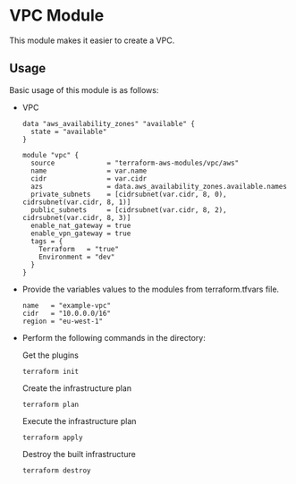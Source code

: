 # VPC Module

This module makes it easier to create a VPC.

## Usage

Basic usage of this module is as follows:

* VPC

  ```hcl
  data "aws_availability_zones" "available" {
    state = "available"
  }

  module "vpc" {
    source             = "terraform-aws-modules/vpc/aws"
    name               = var.name
    cidr               = var.cidr
    azs                = data.aws_availability_zones.available.names
    private_subnets    = [cidrsubnet(var.cidr, 8, 0), cidrsubnet(var.cidr, 8, 1)]
    public_subnets     = [cidrsubnet(var.cidr, 8, 2), cidrsubnet(var.cidr, 8, 3)]
    enable_nat_gateway = true
    enable_vpn_gateway = true
    tags = {
      Terraform   = "true"
      Environment = "dev"
    }
  }
  ```

* Provide the variables values to the modules from terraform.tfvars file.

  ```hcl
  name   = "example-vpc"
  cidr   = "10.0.0.0/16"
  region = "eu-west-1"
  ```

* Perform the following commands in the directory:

   Get the plugins
   ```
   terraform init
   ``` 
   Create the infrastructure plan
   ```
   terraform plan
   ``` 
   Execute the infrastructure plan
   ```
   terraform apply
   ``` 
   Destroy the built infrastructure
   ```
   terraform destroy
   ``` 
